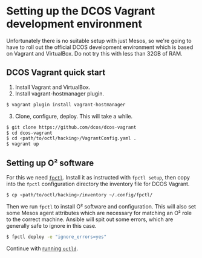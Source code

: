 # Setting up the DCOS Vagrant development environment

Unfortunately there is no suitable setup with just Mesos, so we're going to have to roll out the official DCOS development environment which is based on Vagrant and VirtualBox. Do not try this with less than 32GB of RAM.

## DCOS Vagrant quick start

1. Install Vagrant and VirtualBox.
2. Install vagrant-hostmanager plugin.
```bash
$ vagrant plugin install vagrant-hostmanager
```
3. Clone, configure, deploy. This will take a while.
```bash
$ git clone https://github.com/dcos/dcos-vagrant
$ cd dcos-vagrant
$ cd <path/to/octl/hacking>/VagrantConfig.yaml .
$ vagrant up
```

## Setting up O² software

For this we need [`fpctl`](https://github.com/AliceO2Group/Control). Install it as instructed with `fpctl setup`, then copy into the `fpctl` configuration directory the inventory file for DCOS Vagrant.
```bash
$ cp <path/to/octl/hacking>/inventory ~/.config/fpctl/
```

Then we run `fpctl` to install O² software and configuration. This will also set some Mesos agent attributes which are necessary for matching an O² role to the correct machine. Ansible will spit out some errors, which are generally safe to ignore in this case.
```bash
$ fpctl deploy -e "ignore_errors=yes"
```

Continue with [running `octld`](RUNNING.md).
